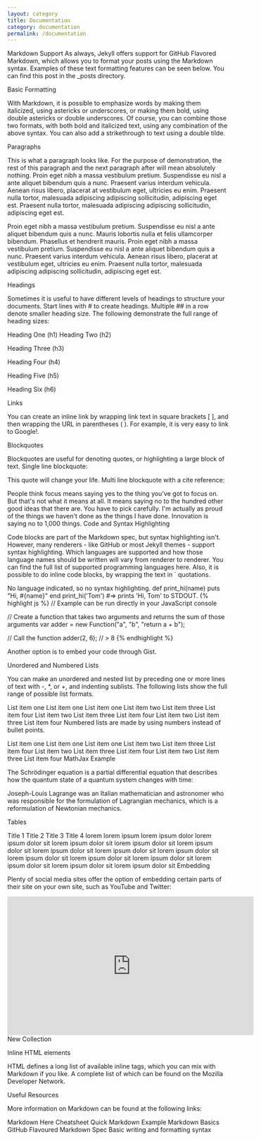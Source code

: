 ```yaml
---
layout: category
title: Documentation
category: documentation
permalink: /documentation
---
```



Markdown Support
As always, Jekyll offers support for GitHub Flavored Markdown, which allows you to format your posts using the Markdown syntax. Examples of these text formatting features can be seen below. You can find this post in the _posts directory.

Basic Formatting

With Markdown, it is possible to emphasize words by making them italicized, using astericks or underscores, or making them bold, using double astericks or double underscores. Of course, you can combine those two formats, with both bold and italicized text, using any combination of the above syntax. You can also add a strikethrough to text using a double tilde.

Paragraphs

This is what a paragraph looks like. For the purpose of demonstration, the rest of this paragraph and the next paragraph after will mean absolutely nothing. Proin eget nibh a massa vestibulum pretium. Suspendisse eu nisl a ante aliquet bibendum quis a nunc. Praesent varius interdum vehicula. Aenean risus libero, placerat at vestibulum eget, ultricies eu enim. Praesent nulla tortor, malesuada adipiscing adipiscing sollicitudin, adipiscing eget est. Praesent nulla tortor, malesuada adipiscing adipiscing sollicitudin, adipiscing eget est.

Proin eget nibh a massa vestibulum pretium. Suspendisse eu nisl a ante aliquet bibendum quis a nunc. Mauris lobortis nulla et felis ullamcorper bibendum. Phasellus et hendrerit mauris. Proin eget nibh a massa vestibulum pretium. Suspendisse eu nisl a ante aliquet bibendum quis a nunc. Praesent varius interdum vehicula. Aenean risus libero, placerat at vestibulum eget, ultricies eu enim. Praesent nulla tortor, malesuada adipiscing adipiscing sollicitudin, adipiscing eget est.

Headings

Sometimes it is useful to have different levels of headings to structure your documents. Start lines with # to create headings. Multiple ## in a row denote smaller heading size. The following demonstrate the full range of heading sizes:

Heading One (h1)
Heading Two (h2)

Heading Three (h3)

Heading Four (h4)

Heading Five (h5)

Heading Six (h6)

Links

You can create an inline link by wrapping link text in square brackets [ ], and then wrapping the URL in parentheses ( ). For example, it is very easy to link to Google!.

Blockquotes

Blockquotes are useful for denoting quotes, or highlighting a large block of text. Single line blockquote:

This quote will change your life.
Multi line blockquote with a cite reference:

People think focus means saying yes to the thing you've got to focus on. But that's not what it means at all. It means saying no to the hundred other good ideas that there are. You have to pick carefully. I'm actually as proud of the things we haven't done as the things I have done. Innovation is saying no to 1,000 things.
Code and Syntax Highlighting

Code blocks are part of the Markdown spec, but syntax highlighting isn't. However, many renderers - like GitHub or most Jekyll themes - support syntax highlighting. Which languages are supported and how those language names should be written will vary from renderer to renderer. You can find the full list of supported programming languages here. Also, it is possible to do inline code blocks, by wrapping the text in   ` quotations.

No language indicated, so no syntax highlighting.
def print_hi(name)
  puts "Hi, #{name}"
end
print_hi('Tom')
#=> prints 'Hi, Tom' to STDOUT.
{% highlight js %} // Example can be run directly in your JavaScript console

// Create a function that takes two arguments and returns the sum of those arguments var adder = new Function("a", "b", "return a + b");

// Call the function adder(2, 6); // > 8 {% endhighlight %}

Another option is to embed your code through Gist.

Unordered and Numbered Lists

You can make an unordered and nested list by preceding one or more lines of text with -, *, or +, and indenting sublists. The following lists show the full range of possible list formats.

List item one
List item one
List item one
List item two
List item three
List item four
List item two
List item three
List item four
List item two
List item three
List item four
Numbered lists are made by using numbers instead of bullet points.

List item one
List item one
List item one
List item two
List item three
List item four
List item two
List item three
List item four
List item two
List item three
List item four
MathJax Example

The Schrödinger equation is a partial differential equation that describes how the quantum state of a quantum system changes with time:

 
 

Joseph-Louis Lagrange was an Italian mathematician and astronomer who was responsible for the formulation of Lagrangian mechanics, which is a reformulation of Newtonian mechanics.

 
 
 

Tables

Title 1	Title 2	Title 3	Title 4
lorem	lorem ipsum	lorem ipsum dolor	lorem ipsum dolor sit
lorem ipsum dolor sit	lorem ipsum dolor sit	lorem ipsum dolor sit	lorem ipsum dolor sit
lorem ipsum dolor sit	lorem ipsum dolor sit	lorem ipsum dolor sit	lorem ipsum dolor sit
lorem ipsum dolor sit	lorem ipsum dolor sit	lorem ipsum dolor sit	lorem ipsum dolor sit
Embedding

Plenty of social media sites offer the option of embedding certain parts of their site on your own site, such as YouTube and Twitter:

<iframe width="560" height="315" src="https://www.youtube.com/embed/mthtn1X4eUY" frameborder="0" allowfullscreen></iframe>
New Collection <script async src="//platform.twitter.com/widgets.js" charset="utf-8"></script>

Inline HTML elements

HTML defines a long list of available inline tags, which you can mix with Markdown if you like. A complete list of which can be found on the Mozilla Developer Network.

Useful Resources

More information on Markdown can be found at the following links:

Markdown Here Cheatsheet
Quick Markdown Example
Markdown Basics
GitHub Flavoured Markdown Spec
Basic writing and formatting syntax
